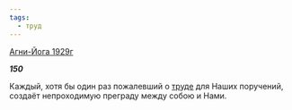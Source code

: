 ```yaml
---
tags:
  - труд
---
```

[Агни-Йога 1929г](https://127.0.0.1:4002/agni/1929)

___150___

Каждый, хотя бы один раз пожалевший о [труде](../../../tags/#труд) для Наших поручений, создаёт непроходимую преграду между собою и Нами.